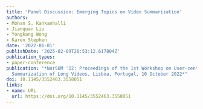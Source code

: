 ```yaml
---
title: 'Panel Discussion: Emerging Topics on Video Summarization'
authors:
- Mohan S. Kankanhalli
- Jianquan Liu
- Yongkang Wong
- Karen Stephen
date: '2022-01-01'
publishDate: '2025-02-09T20:53:12.617804Z'
publication_types:
- paper-conference
publication: "*NarSUM '22: Proceedings of the 1st Workshop on User-centric Narrative
  Summarization of Long Videos, Lisboa, Portugal, 10 October 2022*"
doi: 10.1145/3552463.3558051
links:
- name: URL
  url: https://doi.org/10.1145/3552463.3558051
---
```

